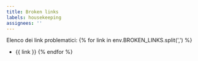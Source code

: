 ```yaml
---
title: Broken links
labels: housekeeping
assignees: ''
---
```


Elenco dei link problematici:
{% for link in env.BROKEN_LINKS.split(',') %}
- {{ link }}
{% endfor %}



